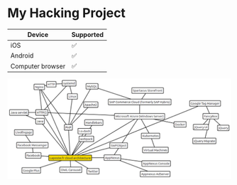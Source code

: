 # My Hacking Project

| Device           | Supported          | 
| ---------------- | ------------------ |
| iOS              | :white_check_mark: |
| Android          | :white_check_mark: |
| Computer browser | :white_check_mark: |

![Image of Laposte cloud](https://github.com/hacker-crypto888/laposte-repo/blob/master/maps/Laposte.fr2.png)
